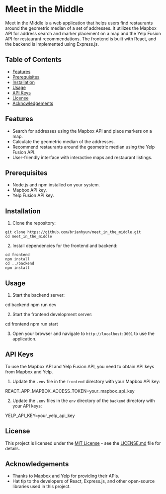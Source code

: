 # Meet in the Middle

Meet in the Middle is a web application that helps users find restaurants around the geometric median of a set of addresses. It utilizes the Mapbox API for address search and marker placement on a map and the Yelp Fusion API for restaurant recommendations. The frontend is built with React, and the backend is implemented using Express.js.

## Table of Contents

- [Features](#features)
- [Prerequisites](#prerequisites)
- [Installation](#installation)
- [Usage](#usage)
- [API Keys](#api-keys)
- [License](#license)
- [Acknowledgements](#acknowledgements)

## Features

- Search for addresses using the Mapbox API and place markers on a map.
- Calculate the geometric median of the addresses.
- Recommend restaurants around the geometric median using the Yelp Fusion API.
- User-friendly interface with interactive maps and restaurant listings.

## Prerequisites

- Node.js and npm installed on your system.
- Mapbox API key.
- Yelp Fusion API key.

## Installation

1. Clone the repository:

```
git clone https://github.com/brianhyun/meet_in_the_middle.git
cd meet_in_the_middle
```

2. Install dependencies for the frontend and backend:

```
cd frontend
npm install
cd ../backend
npm install
```

## Usage

1. Start the backend server:

cd backend
npm run dev

2. Start the frontend development server:

cd frontend
npm run start

3. Open your browser and navigate to `http://localhost:3001` to use the application.

## API Keys

To use the Mapbox API and Yelp Fusion API, you need to obtain API keys from Mapbox and Yelp.

1. Update the `.env` file in the `frontend` directory with your Mapbox API key:

REACT_APP_MAPBOX_ACCESS_TOKEN=your_mapbox_api_key

2. Update the `.env` files in the `env` directory of the `backend` directory with your API keys:

YELP_API_KEY=your_yelp_api_key

## License

This project is licensed under the [MIT License](LICENSE.md) - see the [LICENSE.md](LICENSE.md) file for details.

## Acknowledgements

- Thanks to Mapbox and Yelp for providing their APIs.
- Hat tip to the developers of React, Express.js, and other open-source libraries used in this project.
